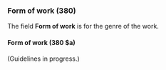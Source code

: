 ### Form of work (380)

The field **Form of work** is for the genre of the work.

#### Form of work (380 $a)

(Guidelines in progress.)
